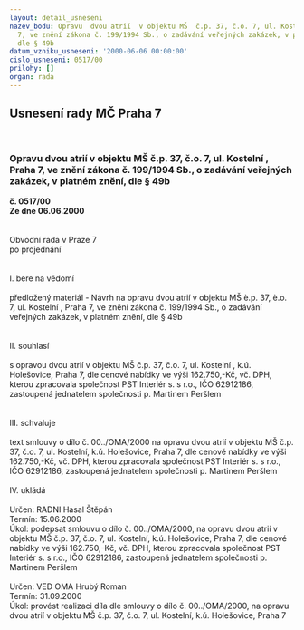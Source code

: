 ```yaml
---
layout: detail_usneseni
nazev_bodu: Opravu  dvou atrií  v objektu MŠ  č.p. 37, č.o. 7, ul. Kostelní , Praha
  7, ve znění zákona č. 199/1994 Sb., o zadávání veřejných zakázek, v platném znění,
  dle § 49b
datum_vzniku_usneseni: '2000-06-06 00:00:00'
cislo_usneseni: 0517/00
prilohy: []
organ: rada
---
```

<div id="ucUsn_pList" class="usn">
	<span><h2>Usnesení rady MČ Praha 7 </h2>
<br></span><div class="standBody">
<span><h3>Opravu  dvou atrií  v objektu MŠ  č.p. 37, č.o. 7, ul. Kostelní , Praha 7, ve znění zákona č. 199/1994 Sb., o zadávání veřejných zakázek, v platném znění, dle § 49b</h3></span><div class="center">
		<strong>č. 0517/00</strong><br>
	</div>
<div class="center">
		<strong>Ze dne 06.06.2000</strong><br><br>
	</div>     <br>Obvodní rada v Praze 7<br>po projednání<br><br><br>I.	bere na vědomí<br><br> předložený materiál - Návrh na opravu  dvou atrií  v objektu MŠ  è.p. 37, è.o. 7, ul. Kostelní , Praha 7, ve znění zákona č. 199/1994 Sb., o zadávání veřejných zakázek, v platném znění, dle § 49b<br><br><br>II.	souhlasí <br><br>s opravou   dvou  atrií v objektu MŠ č.p. 37, č.o. 7, ul. Kostelní , k.ú. Holešovice, Praha 7, dle cenové nabídky ve výši  162.750,-Kč, vč. DPH, kterou zpracovala společnost PST Interiér  s.  s  r.o., IČO  62912186, zastoupená jednatelem společnosti p. Martinem Peršlem<br><br><br>III.	schvaluje <br><br>text smlouvy o dílo č. 00../OMA/2000 na opravu dvou atrií v objektu MŠ  č.p. 37, č.o. 7, ul. Kostelní, k.ú. Holešovice, Praha 7, dle cenové nabídky ve výši 162.750,-Kč, vč. DPH, kterou zpracovala společnost PST Interiér  s.  s  r.o., IČO  62912186, zastoupená jednatelem společnosti p. Martinem Peršlem<br><br>IV.	ukládá <br><br> Určen:	     	RADNI Hasal Štěpán<br>Termín: 15.06.2000<br>Úkol:	podepsat smlouvu o dílo č. 00../OMA/2000, na  opravu  dvou atrií v objektu MŠ   č.p. 37, č.o. 7, ul. Kostelní, k.ú. Holešovice, Praha 7, dle cenové nabídky ve výši 162.750,-Kč, vč. DPH, kterou zpracovala společnost PST Interiér  s.  s  r.o., IČO  62912186, zastoupená jednatelem společnosti p. Martinem Peršlem<br> <br> Určen:	     	VED OMA Hrubý Roman<br>Termín: 31.09.2000<br>Úkol:	provést realizaci díla dle smlouvy o dílo č. 00../OMA/2000, na opravu  dvou atrií v objektu MŠ  č.p. 37, č.o. 7, ul. Kostelní, k.ú. Holešovice, Praha 7<br> </div>
</div>
